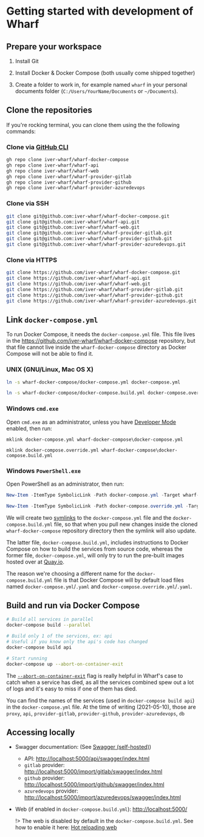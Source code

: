 # Getting started with development of Wharf

## Prepare your workspace

1. Install Git

2. Install Docker & Docker Compose (both usually come shipped together)

3. Create a folder to work in, for example named `wharf` in your personal
   documents folder (`C:/Users/YourName/Documents` or `~/Documents`).

## Clone the repositories

If you're rocking terminal, you can clone them using the the following commands:

<!-- tabs:start -->

### **Clone via [GitHub CLI](https://github.com/cli/cli)**

```bash
gh repo clone iver-wharf/wharf-docker-compose
gh repo clone iver-wharf/wharf-api
gh repo clone iver-wharf/wharf-web
gh repo clone iver-wharf/wharf-provider-gitlab
gh repo clone iver-wharf/wharf-provider-github
gh repo clone iver-wharf/wharf-provider-azuredevops
```

### **Clone via SSH**

```bash
git clone git@github.com:iver-wharf/wharf-docker-compose.git
git clone git@github.com:iver-wharf/wharf-api.git
git clone git@github.com:iver-wharf/wharf-web.git
git clone git@github.com:iver-wharf/wharf-provider-gitlab.git
git clone git@github.com:iver-wharf/wharf-provider-github.git
git clone git@github.com:iver-wharf/wharf-provider-azuredevops.git
```

### **Clone via HTTPS**

```bash
git clone https://github.com/iver-wharf/wharf-docker-compose.git
git clone https://github.com/iver-wharf/wharf-api.git
git clone https://github.com/iver-wharf/wharf-web.git
git clone https://github.com/iver-wharf/wharf-provider-gitlab.git
git clone https://github.com/iver-wharf/wharf-provider-github.git
git clone https://github.com/iver-wharf/wharf-provider-azuredevops.git
```

<!-- tabs:end -->

## Link `docker-compose.yml`

To run Docker Compose, it needs the `docker-compose.yml` file. This file lives
in the <https://github.com/iver-wharf/wharf-docker-compose> repository, but
that file cannot live inside the `wharf-docker-compose` directory as
Docker Compose will not be able to find it.

<!-- tabs:start -->

### **UNIX (GNU/Linux, Mac OS X)**

```bash
ln -s wharf-docker-compose/docker-compose.yml docker-compose.yml

ln -s wharf-docker-compose/docker-compose.build.yml docker-compose.override.yml
```

### **Windows `cmd.exe`**

Open `cmd.exe` as an administrator, unless you have [Developer Mode](https://msdn.microsoft.com/en-us/windows/uwp/get-started/enable-your-device-for-development)
enabled, then run:

```batch
mklink docker-compose.yml wharf-docker-compose\docker-compose.yml

mklink docker-compose.override.yml wharf-docker-compose\docker-compose.build.yml
```

### **Windows `PowerShell.exe`**

Open PowerShell as an administrator, then run:

```powershell
New-Item -ItemType SymbolicLink -Path docker-compose.yml -Target wharf-docker-compose\docker-compose.yml

New-Item -ItemType SymbolicLink -Path docker-compose.override.yml -Target wharf-docker-compose\docker-compose.build.yml
```

<!-- tabs:end -->

We will create two [symlinks](https://en.wikipedia.org/wiki/Symbolic_link) to
the `docker-compose.yml` file and the `docker-compose.build.yml` file, so that
when you pull new changes inside the cloned `wharf-docker-compose` repository
directory then the symlink will also update.

The latter file, `docker-compose.build.yml`, includes instructions to
Docker Compose on how to build the services from source code, whereas the
former file, `docker-compose.yml`, will only try to run the pre-built images
hosted over at [Quay.io](https://quay.io/organization/iver-wharf).

The reason we're choosing a different name for the `docker-compose.build.yml`
file is that Docker Compose will by default load files named
`docker-compose.yml`/`.yaml` and `docker-compose.override.yml`/`.yaml`.

## Build and run via Docker Compose

```bash
# Build all services in parallel
docker-compose build --parallel

# Build only 1 of the services, ex: api
# Useful if you know only the api's code has changed
docker-compose build api

# Start running
docker-compose up --abort-on-container-exit
```

The [`--abort-on-container-exit`](https://docs.docker.com/compose/reference/up/)
flag is really helpful in Wharf's case to catch when a service has died, as all
the services combined spew out a lot of logs and it's easy to miss if one of
them has died.

You can find the names of the services (used in `docker-compose build api`)
in the `docker-compose.yml` file. At the time of writing (2021-05-10), those are
`proxy`, `api`, `provider-gitlab`, `provider-github`, `provider-azuredevops`,
`db`

## Accessing locally

- Swagger documentation: (See [Swagger (self-hosted)](../reference/swagger-self-hosted.md))

  - API: <http://localhost:5000/api/swagger/index.html>
  - `gitlab` provider: <http://localhost:5000/import/gitlab/swagger/index.html>
  - `github` provider: <http://localhost:5000/import/github/swagger/index.html>
  - `azuredevops` provider: <http://localhost:5000/import/azuredevops/swagger/index.html>

- Web (if enabled in `docker-compose.build.yml`): <http://localhost:5000/>

  !> The web is disabled by default in the `docker-compose.build.yml`. See how
  to enable it here: [Hot reloading web](development/hot-reloading-web.md)
